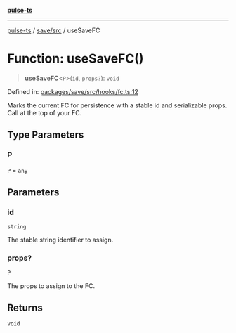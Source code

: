[**pulse-ts**](../../../README.md)

***

[pulse-ts](../../../README.md) / [save/src](../README.md) / useSaveFC

# Function: useSaveFC()

> **useSaveFC**\<`P`\>(`id`, `props?`): `void`

Defined in: [packages/save/src/hooks/fc.ts:12](https://github.com/jlehett/pulse-ts/blob/d786433c7cb88fe7c30a7029f46dff58815931cc/packages/save/src/hooks/fc.ts#L12)

Marks the current FC for persistence with a stable id and serializable props.
Call at the top of your FC.

## Type Parameters

### P

`P` = `any`

## Parameters

### id

`string`

The stable string identifier to assign.

### props?

`P`

The props to assign to the FC.

## Returns

`void`
